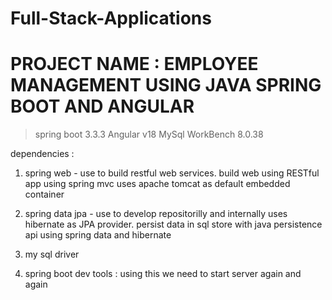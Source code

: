 # Full-Stack-Applications 

# PROJECT NAME : EMPLOYEE MANAGEMENT USING JAVA SPRING BOOT AND ANGULAR 

   > spring boot 3.3.3 
   > Angular v18
   > MySql WorkBench 8.0.38  
   
dependencies : 

1. spring web - use to build restful web services. build web using RESTful app using spring mvc uses 
   apache tomcat as default embedded container

2. spring data jpa - use to develop repositorilly  and internally uses hibernate as JPA provider. 
   persist data in sql store with java persistence api using spring data and hibernate 

3. my sql driver 

4. spring boot dev tools : using this we need to start server again and again
